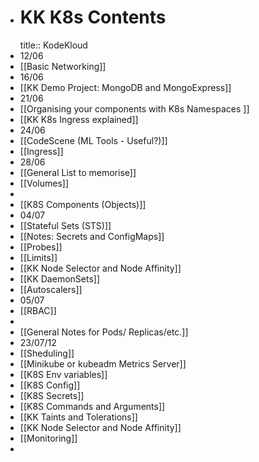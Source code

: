- # KK K8s Contents
  title:: KodeKloud
- 12/06
- [[Basic Networking]]
- 16/06
- [[KK Demo Project: MongoDB and MongoExpress]]
- 21/06
- [[Organising your components with K8s Namespaces ]]
- [[KK K8s Ingress explained]]
- 24/06
- [[CodeScene (ML Tools - Useful?)]]
- [[Ingress]]
- 28/06
- [[General List to memorise]]
- [[Volumes]]
-
- [[K8S Components (Objects)]]
- 04/07
- [[Stateful Sets (STS)]]
- [[Notes: Secrets and ConfigMaps]]
- [[Probes]]
- [[Limits]]
- [[KK Node Selector and Node Affinity]]
- [[KK DaemonSets]]
- [[Autoscalers]]
- 05/07
- [[RBAC]]
-
- [[General Notes for Pods/ Replicas/etc.]]
- 23/07/12
- [[Sheduling]]
- [[Minikube or kubeadm Metrics Server]]
- [[K8S Env variables]]
- [[K8S Config]]
- [[K8S Secrets]]
- [[K8S Commands and Arguments]]
- [[KK Taints and Tolerations]]
- [[KK Node Selector and Node Affinity]]
- [[Monitoring]]
-